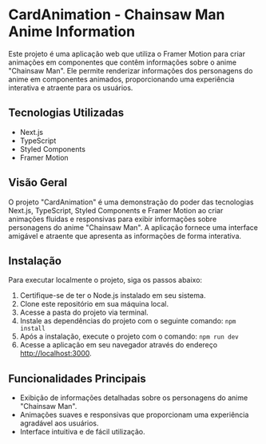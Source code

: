 # CardAnimation - Chainsaw Man Anime Information

Este projeto é uma aplicação web que utiliza o Framer Motion para criar animações em componentes que contêm informações sobre o anime "Chainsaw Man". Ele permite renderizar informações dos personagens do anime em componentes animados, proporcionando uma experiência interativa e atraente para os usuários.

## Tecnologias Utilizadas

- Next.js
- TypeScript
- Styled Components
- Framer Motion

## Visão Geral

O projeto "CardAnimation" é uma demonstração do poder das tecnologias Next.js, TypeScript, Styled Components e Framer Motion ao criar animações fluidas e responsivas para exibir informações sobre personagens do anime "Chainsaw Man". A aplicação fornece uma interface amigável e atraente que apresenta as informações de forma interativa.

## Instalação

Para executar localmente o projeto, siga os passos abaixo:

1. Certifique-se de ter o Node.js instalado em seu sistema.
2. Clone este repositório em sua máquina local.
3. Acesse a pasta do projeto via terminal.
4. Instale as dependências do projeto com o seguinte comando:
``` npm install ```
5. Após a instalação, execute o projeto com o comando:
``` npm run dev ```
6. Acesse a aplicação em seu navegador através do endereço [http://localhost:3000](http://localhost:3000).

## Funcionalidades Principais

- Exibição de informações detalhadas sobre os personagens do anime "Chainsaw Man".
- Animações suaves e responsivas que proporcionam uma experiência agradável aos usuários.
- Interface intuitiva e de fácil utilização.



